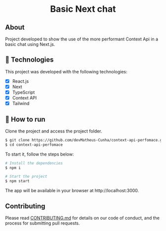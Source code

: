 <h1 align="center">
 Basic Next chat
</h1>

## About

Project developed to show the use of the more performant Context Api in a basic chat using Next.js.

## 🧪 Technologies

This project was developed with the following technologies:

- [x] React.js
- [x] Next
- [x] TypeScript
- [x] Context API
- [x] Tailwind

## 🚀 How to run

Clone the project and access the project folder.

```bash
$ git clone https://github.com/devMatheus-Cunha/context-api-perfomace.git
$ cd context-api-perfomace
```

To start it, follow the steps below:
```bash
# Install the dependencies
$ npm i

# Start the project
$ npm start

```
The app will be available in your browser at http://localhost:3000.

## Contributing

Please read [CONTRIBUTING.md](CONTRIBUTING.md) for details on our code of conduct, and the process for submitting pull requests.
